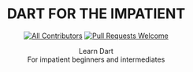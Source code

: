 <div align="center">
  
# DART FOR THE IMPATIENT

[![All Contributors](https://img.shields.io/badge/all_contributors-1-orange.svg?style=flat-square)](#contributors)
[![Pull Requests Welcome](https://img.shields.io/badge/PRs-welcome-red.svg?style=flat)](http://makeapullrequest.com)

Learn Dart <br>
For impatient beginners and intermediates

</div>
